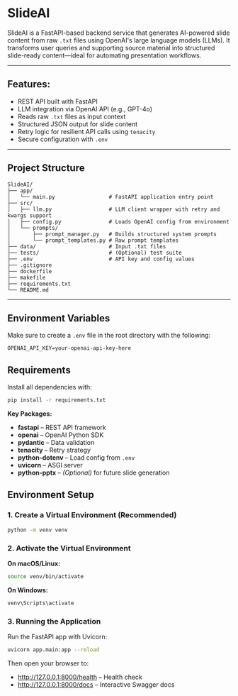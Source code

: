# SlideAI 

SlideAI is a FastAPI-based backend service that generates AI-powered slide content from raw `.txt` files using OpenAI's large language models (LLMs). It transforms user queries and supporting source material into structured slide-ready content—ideal for automating presentation workflows.

---

## Features:

-  REST API built with FastAPI
-  LLM integration via OpenAI API (e.g., GPT-4o)
-  Reads raw `.txt` files as input context
-  Structured JSON output for slide content
-  Retry logic for resilient API calls using `tenacity`
-  Secure configuration with `.env`

---

##  Project Structure

```text
SlideAI/
├── app/
│   └── main.py                 # FastAPI application entry point
├── src/
│   ├── llm.py                  # LLM client wrapper with retry and kwargs support
│   ├── config.py               # Loads OpenAI config from environment
│   └── prompts/
│       ├── prompt_manager.py   # Builds structured system prompts
│       └── prompt_templates.py # Raw prompt templates
├── data/                       # Input .txt files
├── tests/                      # (Optional) test suite
├── .env                        # API key and config values
├── .gitignore
├── dockerfile
├── makefile
├── requirements.txt
└── README.md
```


---

## Environment Variables

Make sure to create a `.env` file in the root directory with the following:

```env
OPENAI_API_KEY=your-openai-api-key-here
```

## Requirements

Install all dependencies with:

```bash
pip install -r requirements.txt
```

**Key Packages:**

- **fastapi** – REST API framework  
- **openai** – OpenAI Python SDK  
- **pydantic** – Data validation  
- **tenacity** – Retry strategy  
- **python-dotenv** – Load config from `.env`  
- **uvicorn** – ASGI server  
- **python-pptx** – *(Optional)* for future slide generation  

## Environment Setup

### 1. Create a Virtual Environment (Recommended)

```bash
python -m venv venv
```
### 2. Activate the Virtual Environment

**On macOS/Linux:**

```bash
source venv/bin/activate
```

**On Windows:**

```bash
venv\Scripts\activate
```

### 3. Running the Application
Run the FastAPI app with Uvicorn:

```bash
uvicorn app.main:app --reload
```

Then open your browser to:
- http://127.0.0.1:8000/health – Health check
- http://127.0.0.1:8000/docs – Interactive Swagger docs
